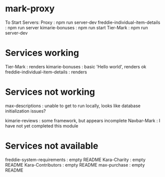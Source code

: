 # mark-proxy
To Start Servers:
Proxy : npm run server-dev
freddie-individual-item-details : npm run server
kimarie-bonuses : npm run start
Tier-Mark : npm run server-dev

# Services working
Tier-Mark : renders
kimarie-bonuses : basic 'Hello world', renders ok
freddie-individual-item-details : renders

# Services not working
max-descriptions : unable to get to run locally, looks like database initialization issues?

kimarie-reviews : some framework, but appears incomplete
Navbar-Mark : I have not yet completed this module


# Services not available
freddie-system-requirements : empty README
Kara-Charity : empty README
Kara-Contributors : empty README
max-purchase : empty README